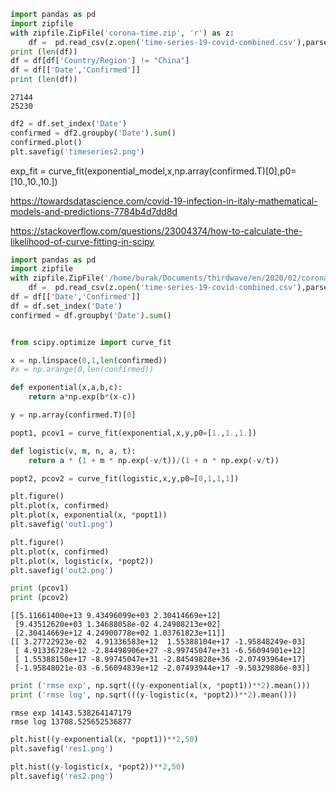 

```python
import pandas as pd
import zipfile
with zipfile.ZipFile('corona-time.zip', 'r') as z:
    df =  pd.read_csv(z.open('time-series-19-covid-combined.csv'),parse_dates=['Date'])
print (len(df))
df = df[df['Country/Region'] != "China"]
df = df[['Date','Confirmed']]
print (len(df))
```

```text
27144
25230
```

```python
df2 = df.set_index('Date')
confirmed = df2.groupby('Date').sum()
confirmed.plot()
plt.savefig('timeseries2.png')
```































exp_fit = curve_fit(exponential_model,x,np.array(confirmed.T)[0],p0=[10.,10.,10.])

https://towardsdatascience.com/covid-19-infection-in-italy-mathematical-models-and-predictions-7784b4d7dd8d

https://stackoverflow.com/questions/23004374/how-to-calculate-the-likelihood-of-curve-fitting-in-scipy

```python
import pandas as pd
import zipfile
with zipfile.ZipFile('/home/burak/Documents/thirdwave/en/2020/02/corona-time.zip', 'r') as z:
    df =  pd.read_csv(z.open('time-series-19-covid-combined.csv'),parse_dates=True)
df = df[['Date','Confirmed']]
df = df.set_index('Date')
confirmed = df.groupby('Date').sum()
```

```python

from scipy.optimize import curve_fit

x = np.linspace(0,1,len(confirmed))
#x = np.arange(0,len(confirmed))

def exponential(x,a,b,c):
    return a*np.exp(b*(x-c))

y = np.array(confirmed.T)[0]

popt1, pcov1 = curve_fit(exponential,x,y,p0=[1.,1.,1.])

def logistic(v, m, n, a, t):
    return a * (1 + m * np.exp(-v/t))/(1 + n * np.exp(-v/t))

popt2, pcov2 = curve_fit(logistic,x,y,p0=[0,1,1,1])    
```

```python
plt.figure()
plt.plot(x, confirmed)
plt.plot(x, exponential(x, *popt1))
plt.savefig('out1.png')

plt.figure()
plt.plot(x, confirmed)
plt.plot(x, logistic(x, *popt2))
plt.savefig('out2.png')
```



```python
print (pcov1)
print (pcov2)
```

```text
[[5.11661400e+13 9.43496099e+03 2.30414669e+12]
 [9.43512620e+03 1.34688058e-02 4.24908213e+02]
 [2.30414669e+12 4.24900778e+02 1.03761823e+11]]
[[ 3.27722923e-02  4.91336583e+12  1.55388104e+17 -1.95848249e-03]
 [ 4.91336728e+12 -2.84498906e+27 -8.99745047e+31 -6.56094901e+12]
 [ 1.55388150e+17 -8.99745047e+31 -2.84549828e+36 -2.07493964e+17]
 [-1.95848021e-03 -6.56094839e+12 -2.07493944e+17 -9.50329886e-03]]
```


```python
print ('rmse exp', np.sqrt(((y-exponential(x, *popt1))**2).mean()))
print ('rmse log', np.sqrt(((y-logistic(x, *popt2))**2).mean()))
```

```text
rmse exp 14143.538264147179
rmse log 13708.525652536877
```

```python
plt.hist((y-exponential(x, *popt1))**2,50)
plt.savefig('res1.png')
```

```python
plt.hist((y-logistic(x, *popt2))**2,50)
plt.savefig('res2.png')
```


